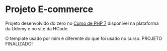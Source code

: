 # Projeto E-commerce

Projeto desenvolvido do zero no [Curso de PHP 7](https://www.udemy.com/curso-completo-de-php-7/) disponível na plataforma da Udemy e no site da HCode.

O template usado por mim é diferente do que foi usado no curso.
PROJETO FINALIZADO!
